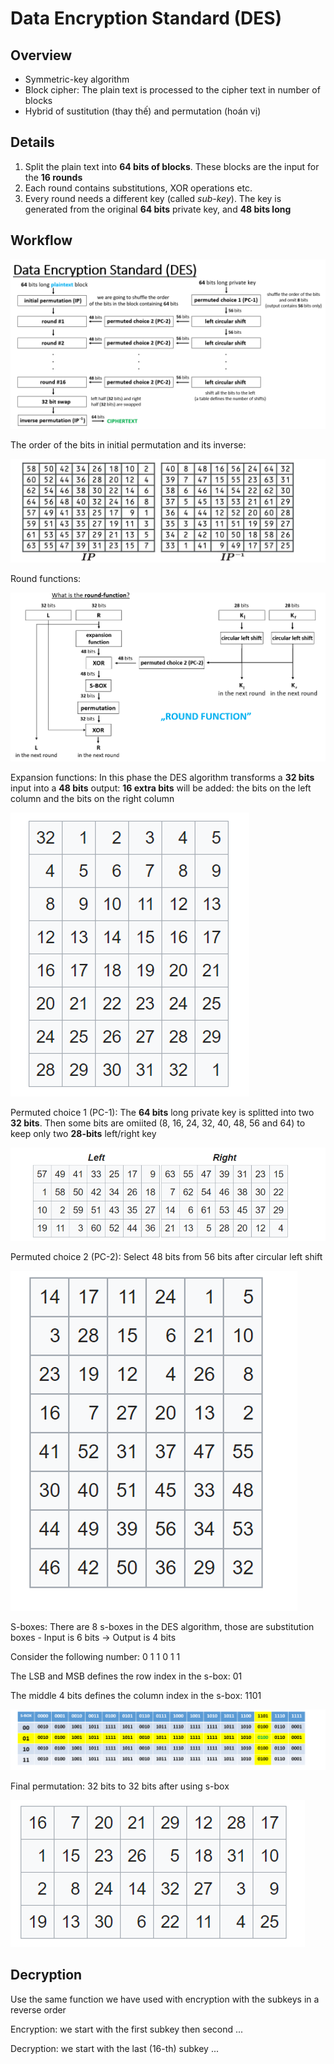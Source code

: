 # Data Encryption Standard (DES)

## Overview
- Symmetric-key algorithm
- Block cipher: The plain text is processed to the cipher text in number of blocks
- Hybrid of sustitution (thay thế) and permutation (hoán vị)

## Details
1. Split the plain text into **64 bits of blocks**. These blocks are the input for the **16 rounds**
2. Each round contains substitutions, XOR operations etc. 
3. Every round needs a different key (called *sub-key*). The key is generated from the original **64 bits** private key, and **48 bits long**

## Workflow
![DES Workflow](pictures/DES-workflow.png)

The order of the bits in initial permutation and its inverse:

![DES IP](pictures/DES-IP.png)

Round functions:

![DES Round Function](pictures/DES-round-func.png)

Expansion functions: In this phase the DES algorithm transforms a **32 bits** input into a **48 bits** output: **16 extra bits** will be added: the bits on the left column and the bits on the right column

![DES expansion function](pictures/DES-expansion-func.png)

Permuted choice 1 (PC-1): The **64 bits** long private key is splitted into two **32 bits**. Then some bits are omiited (8, 16, 24, 32, 40, 48, 56 and 64) to keep only two **28-bits** left/right key

![DES permuted choice 1](pictures/DES-PC-1.png)

Permuted choice 2 (PC-2): Select 48 bits from 56 bits after circular left shift

![DES permuted choice 2](pictures/DES-PC-2.png)

S-boxes: There are 8 s-boxes in the DES algorithm, those are substitution boxes - Input is 6 bits -> Output is 4 bits

Consider the following number: 0 1 1 0 1 1

The LSB and MSB defines the row index in the s-box: 01

The middle 4 bits defines the column index in the s-box: 1101

![DES-s-box](pictures/DES-s-box.png)

Final permutation: 32 bits to 32 bits after using s-box

![DES-permutation](pictures/DES-permutation.png)

## Decryption
Use the same function we have used with encryption with the subkeys in a reverse order 

Encryption: we start with the first subkey then second ...

Decryption: we start with the last (16-th) subkey ...



